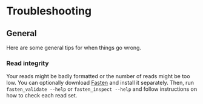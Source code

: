 # Troubleshooting

## General

Here are some general tips for when things go wrong.

### Read integrity

Your reads might be badly formatted or the number of reads might be too low.
You can optionally download [Fasten](https://github.com/lskatz/fasten) and install it separately.
Then, run `fasten_validate --help` or `fasten_inspect --help`
and follow instructions on how to check each read set.  

